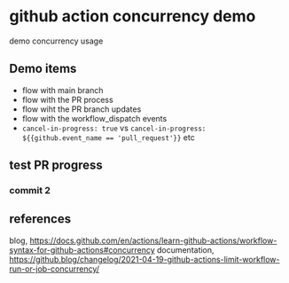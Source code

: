 # github action concurrency demo

demo concurrency usage

## Demo items

- flow with main branch
- flow with the PR process
- flow wiht the PR branch updates
- flow with the workflow_dispatch events
- `cancel-in-progress: true` vs `cancel-in-progress: ${{github.event_name == 'pull_request'}}` etc

## test PR progress
### commit 2

## references
blog, https://docs.github.com/en/actions/learn-github-actions/workflow-syntax-for-github-actions#concurrency
documentation, https://github.blog/changelog/2021-04-19-github-actions-limit-workflow-run-or-job-concurrency/
